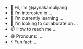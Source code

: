 - 👋 Hi, I’m @jaynakamulijiang
- 👀 I’m interested in ...
- 🌱 I’m currently learning ...
- 💞️ I’m looking to collaborate on ...
- 📫 How to reach me ...
- 😄 Pronouns: ...
- ⚡ Fun fact: ...

<!---
jaynakamulijiang/jaynakamulijiang is a ✨ special ✨ repository because its `README.md` (this file) appears on your GitHub profile.
You can click the Preview link to take a look at your changes.
--->
